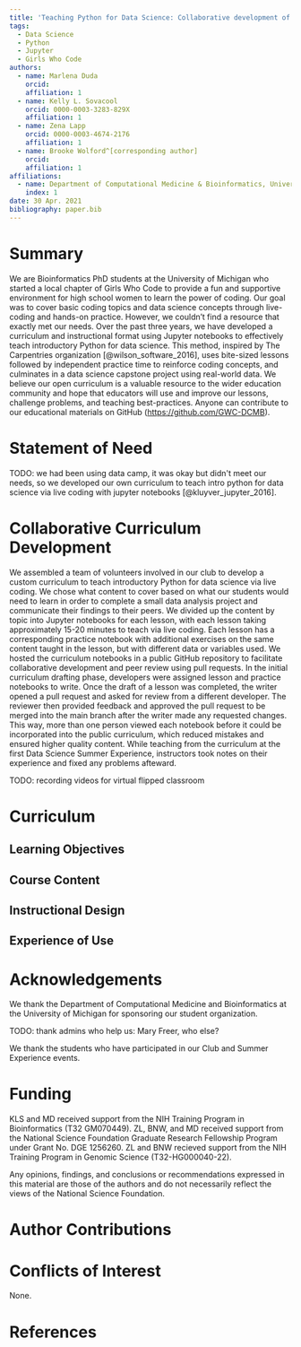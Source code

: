 ```yaml
---
title: 'Teaching Python for Data Science: Collaborative development of a modular & interactive curriculum'
tags:
  - Data Science
  - Python
  - Jupyter
  - Girls Who Code
authors:
  - name: Marlena Duda
    orcid:
    affiliation: 1
  - name: Kelly L. Sovacool
    orcid: 0000-0003-3283-829X
    affiliation: 1
  - name: Zena Lapp
    orcid: 0000-0003-4674-2176
    affiliation: 1
  - name: Brooke Wolford^[corresponding author]
    orcid:
    affiliation: 1
affiliations:
  - name: Department of Computational Medicine & Bioinformatics, University of Michigan
    index: 1
date: 30 Apr. 2021
bibliography: paper.bib
---
```


# Summary

<!-- pasted from our PyCon 2020 talk proposal -->
We are Bioinformatics PhD students at the University of Michigan who started a
local chapter of Girls Who Code to provide a fun and supportive environment for
high school women to learn the power of coding. Our goal was to cover basic
coding topics and data science concepts through live-coding and hands-on
practice. However, we couldn’t find a resource that exactly met our needs. Over
the past three years, we have developed a curriculum and instructional format
using Jupyter notebooks to effectively teach introductory Python for data
science. This method, inspired by The Carpentries organization
[@wilson_software_2016], uses bite-sized lessons followed by independent
practice time to reinforce coding concepts, and culminates in a data science
capstone project using real-world data. We believe our open curriculum is a
valuable resource to the wider education community and hope that educators will
use and improve our lessons, challenge problems, and teaching best-practices.
Anyone can contribute to our educational materials on GitHub
(https://github.com/GWC-DCMB).


# Statement of Need

TODO: we had been using data camp, it was okay but didn't meet our needs, so we
developed our own curriculum to teach intro python for data science via live
coding with jupyter notebooks [@kluyver_jupyter_2016].

# Collaborative Curriculum Development

We assembled a team of volunteers involved in our club to develop a custom curriculum to teach introductory Python for data science via live coding.
We chose what content to cover based on what our students would need to learn in order to complete a small data analysis project and communicate their findings to their peers.
We divided up the content by topic into Jupyter notebooks for each lesson, with each lesson taking approximately 15-20 minutes to teach via live coding.
Each lesson has a corresponding practice notebook with additional exercises on the same content taught in the lesson, but with different data or variables used.
We hosted the curriculum notebooks in a public GitHub repository to facilitate collaborative development and peer review using pull requests.
In the initial curriculum drafting phase, developers were assigned lesson and practice notebooks to write.
Once the draft of a lesson was completed, the writer opened a pull request and asked for review from a different developer.
The reviewer then provided feedback and approved the pull request to be merged into the main branch after the writer made any requested changes.
This way, more than one person viewed each notebook before it could be incorporated into the public curriculum, which reduced mistakes and ensured higher quality content. <!-- TODO: cite U-M Carpentries paper for the development model once it's submitted to bioRxiv?-->
While teaching from the curriculum at the first Data Science Summer Experience,
instructors took notes on their experience and fixed any problems afteward.

TODO: recording videos for virtual flipped classroom


# Curriculum



## Learning Objectives



## Course Content



## Instructional Design
<!-- teaching philosophy / pedagogy -->



## Experience of Use



# Acknowledgements

We thank the Department of Computational Medicine and Bioinformatics at the
University of Michigan for sponsoring our student organization.

TODO: thank admins who help us: Mary Freer, who else?

We thank the students who have participated in our Club and Summer Experience events.

# Funding

KLS and MD received support from the NIH Training Program in Bioinformatics (T32
GM070449).
ZL, BNW, and MD received support from the National Science Foundation Graduate Research
Fellowship Program under Grant No. DGE 1256260.
ZL and BNW recieved support from the NIH Training Program in Genomic Science (T32-HG000040-22).

Any opinions, findings, and conclusions or recommendations expressed in this
material are those of the authors and do not necessarily reflect the views of
the National Science Foundation.

# Author Contributions



# Conflicts of Interest

None.

# References

